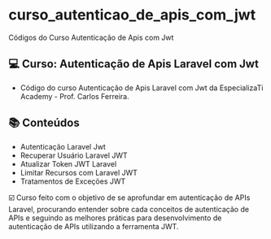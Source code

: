 # curso_autenticao_de_apis_com_jwt
Códigos do Curso Autenticação de Apis com Jwt

## 💻 Curso: Autenticação de Apis Laravel com Jwt

- Código do curso Autenticação de Apis Laravel com Jwt da EspecializaTi Academy - Prof. Carlos Ferreira.

## :books: Conteúdos
 - Autenticação Laravel Jwt
 - Recuperar Usuário Laravel JWT
 - Atualizar Token JWT Laravel
 - Limitar Recursos com Laravel JWT
 - Tratamentos de Exceções JWT

☑️ Curso feito com o objetivo de se aprofundar em autenticação de APIs Laravel, procurando entender sobre cada conceitos de autenticação de APIs e seguindo as melhores práticas para desenvolvimento de autenticação de APIs utilizando a ferramenta JWT.
